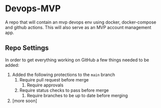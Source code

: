 # Devops-MVP

A repo that will contain an mvp devops env using docker, docker-compose and github actions. This will also serve as an MVP account management app.

## Repo Settings

In order to get everything working on GitHub a few things needed to be added:

1. Added the following protections to the `main` branch
   1. Require pull request before merge
      1. Require approvals
   2. Require status checks to pass before merge
      1. Require branches to be up to date before merging
2. [more soon]
